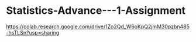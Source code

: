 # Statistics-Advance---1-Assignment
https://colab.research.google.com/drive/1Zo2Qd_W6oKpQ2jmM30pzbn485-hsTLSn?usp=sharing
